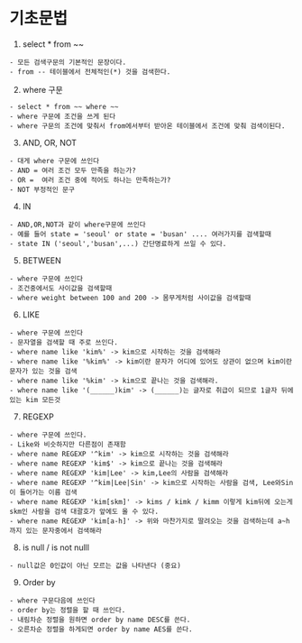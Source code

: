 # 기초문법

  1. select * from ~~


    - 모든 검색구문의 기본적인 문장이다.
    - from -- 테이블에서 전체적인(*) 것을 검색한다.
  2. where 구문


    - select * from ~~ where ~~
    - where 구문에 조건을 쓰게 된다
    - where 구문의 조건에 맞춰서 from에서부터 받아온 테이블에서 조건에 맞춰 검색이된다.
    
    
  3. AND, OR, NOT


    - 대게 where 구문에 쓰인다
    - AND = 여러 조건 모두 만족을 하는가?
    - OR =  여러 조건 중에 적어도 하나는 만족하는가?
    - NOT 부정적인 문구
    
    
  4. IN 


    - AND,OR,NOT과 같이 where구문에 쓰인다
    - 예를 들어 state = 'seoul' or state = 'busan' .... 여러가지를 검색할때
    - state IN ('seoul','busan',...) 간단명료하게 쓰일 수 있다.
    
    
  5. BETWEEN


    - where 구문에 쓰인다
    - 조건중에서도 사이값을 검색할때
    - where weight between 100 and 200 -> 몸무게처럼 사이값을 검색할때
    
    
  6. LIKE


    - where 구문에 쓰인다
    - 문자열을 검색할 때 주로 쓰인다.
    - where name like 'kim%' -> kim으로 시작하는 것을 검색해라
    - where name like '%kim%' -> kim이란 문자가 어디에 있어도 상관이 없으며 kim이란 문자가 있는 것을 검색
    - where name like '%kim' -> kim으로 끝나는 것을 검색해라.
    - where name like '(______)kim' -> (______)는 글자로 취급이 되므로 1글자 뒤에 있는 kim 모든것
    
    
  7. REGEXP


    - where 구문에 쓰인다.
    - Like와 비슷하지만 다른점이 존재함
    - where name REGEXP '^kim' -> kim으로 시작하는 것을 검색해라
    - where name REGEXP 'kim$' -> kim으로 끝나는 것을 검색해라
    - where name REGEXP 'kim|Lee' -> kim,Lee의 사람을 검색해라
    - where name REGEXP '^kim|Lee|Sin' -> kim으로 시작하는 사람을 검색, Lee와Sin이 들어가는 이름 검색
    - where name REGEXP 'kim[skm]' -> kims / kimk / kimm 이렇게 kim뒤에 오는게 skm인 사람을 검색 대괄호가 앞에도 올 수 있다.
    - where name REGEXP 'kim[a-h]' -> 위와 마찬가지로 딸려오는 것을 검색하는데 a~h까지 있는 문자중에서 검색해라
    
  8. is null / is not nulll
    
    
    - null값은 0인값이 아닌 모르는 값을 나타낸다 (중요)
    
    
  9. Order by
    
    
    - where 구문다음에 쓰인다
    - order by는 정렬을 할 때 쓰인다.
    - 내림차순 정렬을 원하면 order by name DESC를 쓴다.
    - 오른차순 정렬을 하게되면 order by name AES를 쓴다.
